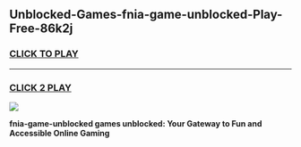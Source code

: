 
## Unblocked-Games-fnia-game-unblocked-Play-Free-86k2j
<h3>
<a href="https://premium76.site?title=fnia-game-unblocked&ref=20A">CLICK TO PLAY</a></h3>
<hr>

<h3>
<a href="https://premium76.site?title=fnia-game-unblocked&ref=20A">CLICK 2 PLAY</a>
  
</h3>

<a href="https://premium76.site?title=fnia-game-unblocked&ref=20A"><img src="https://clearcache.store/games.png"></a>


**fnia-game-unblocked games unblocked: Your Gateway to Fun and Accessible Online Gaming**
